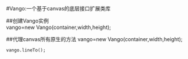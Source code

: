 #Vango:一个基于canvas的底层接口扩展类库

##创建Vango实例  
    vango=new Vango(container,width,height);

##代理canvas所有原生的方法
    vango=new Vango(container,width,height);
    
    vango.lineTo();
